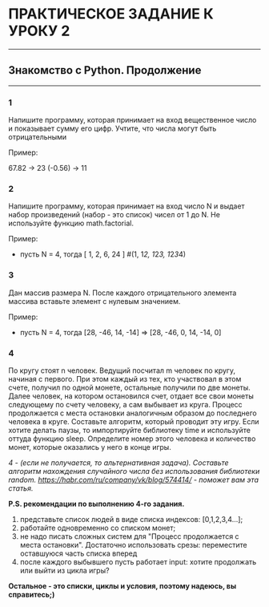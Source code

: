 # ПРАКТИЧЕСКОЕ ЗАДАНИЕ К УРОКУ 2 #
______
## Знакомство с Python. Продолжение ##
----------
### 1 ###
Напишите программу, которая принимает на вход вещественное число и показывает сумму его цифр. Учтите, что числа могут быть отрицательными

Пример:

67.82 -> 23
(-0.56) -> 11

### 2 ###
Напишите программу, которая принимает на вход число N и выдает набор произведений (набор - это список) чисел от 1 до N.
Не используйте функцию math.factorial.

Пример:
- пусть N = 4, тогда [ 1, 2, 6, 24 ] #(1, 1*2, 1*2*3, 1*2*3*4)

### 3 ###
Дан массив размера N. После каждого отрицательного элемента массива вставьте элемент с нулевым значением.

Пример:
- пусть N = 4, тогда [28, -46, 14, -14] => [28, -46, 0, 14, -14, 0]

### 4 ###
По кругу стоят n человек. Ведущий посчитал m человек по кругу, начиная с первого. При этом каждый из тех, кто участвовал в этом счете, получил по одной монете, остальные получили по две монеты. Далее человек, на котором остановился счет, отдает все свои монеты следующему по счету человеку, а сам выбывает из круга. Процесс продолжается с места остановки аналогичным образом до последнего человека в круге. Составьте алгоритм, который проводит эту игру. Если хотите делать паузы, то импортируйте библиотеку time и используйте оттуда функцию sleep. Определите номер этого человека и количество монет, которые оказались у него в конце игры.

*4 - (если не получается, то альтернативная задача). Составьте алгоритм нахождения случайного числа без использования библиотеки random.
https://habr.com/ru/company/vk/blog/574414/ - поможет вам эта статья.*

**P.S. рекомендации по выполнению 4-го задания.**
1. представьте список людей в виде списка индексов: [0,1,2,3,4...];
2. работайте одновременно со списком монет;
3. не надо писать сложных систем для "Процесс продолжается с места остановки". Достаточно использовать срезы: переместите оставшуюся часть списка вперед
4. после каждого выбывшего пусть работает input: хотите продолжать или выйти из цикла игры?

**Остальное - это списки, циклы и условия, поэтому надеюсь, вы справитесь;)**